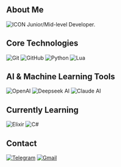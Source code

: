 ## About Me

![ICON](https://speedrunblaze.neocities.org/1741568578377.png)
Junior/Mid-level Developer.


## Core Technologies
![Git](https://img.shields.io/badge/Git-F05032?style=flat-square&logo=git&logoColor=white)
![GitHub](https://img.shields.io/badge/GitHub-181717?style=flat-square&logo=github&logoColor=white)
![Python](https://img.shields.io/badge/Python-14354C?style=flat-square&logo=python&logoColor=white)
![Lua](https://img.shields.io/badge/Lua-2C2D72?style=flat-square&logo=lua&logoColor=white)

## AI & Machine Learning Tools

![OpenAI](https://img.shields.io/badge/OpenAI-412991?style=flat-square&logo=openai&logoColor=white)
![Deepseek AI](https://img.shields.io/badge/Deepseek_AI-0F4C81?style=flat-square&logo=deepseek&logoColor=white)
![Claude AI](https://img.shields.io/badge/Claude_AI-3E5E8A?style=flat-square&logo=anthropic&logoColor=white)

## Currently Learning
![Elixir](https://img.shields.io/badge/Elixir-4B275F?style=flat-square&logo=elixir&logoColor=white)
![C#](https://img.shields.io/badge/C%23-239120?style=flat-square&logo=c-sharp&logoColor=white)


## Contact

[![Telegram](https://img.shields.io/badge/Telegram-2CA5E0?style=for-the-badge&logo=telegram&logoColor=white)](https://t.me/speedrunblaze)
[![Gmail](https://img.shields.io/badge/Gmail-D14836?style=for-the-badge&logo=gmail&logoColor=white)](mailto:speedrunblaze@gmail.com)
